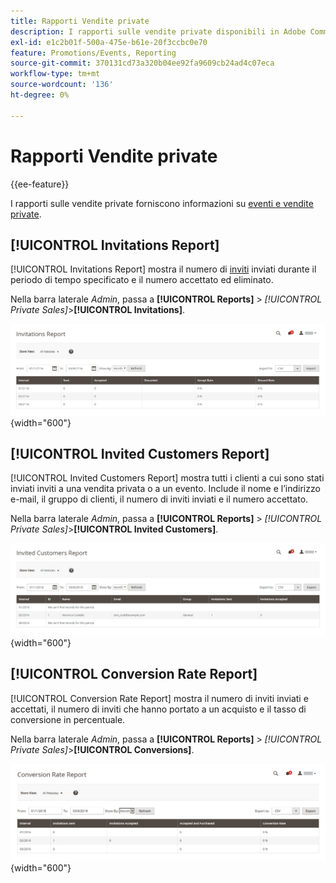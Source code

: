 ```yaml
---
title: Rapporti Vendite private
description: I rapporti sulle vendite private disponibili in Adobe Commerce forniscono informazioni utili su eventi e vendite private.
exl-id: e1c2b01f-500a-475e-b61e-20f3ccbc0e70
feature: Promotions/Events, Reporting
source-git-commit: 370131cd73a320b04ee92fa9609cb24ad4c07eca
workflow-type: tm+mt
source-wordcount: '136'
ht-degree: 0%

---
```


# Rapporti Vendite private

{{ee-feature}}

I rapporti sulle vendite private forniscono informazioni su [eventi e vendite private](../merchandising-promotions/events-private-sales.md).

## [!UICONTROL Invitations Report]

[!UICONTROL Invitations Report] mostra il numero di [inviti](../merchandising-promotions/invitations.md) inviati durante il periodo di tempo specificato e il numero accettato ed eliminato.

Nella barra laterale _Admin_, passa a **[!UICONTROL Reports]** > _[!UICONTROL Private Sales]_>**[!UICONTROL Invitations]**.

![Rapporto inviti](./assets/private-sales-invitations.png){width="600"}

## [!UICONTROL Invited Customers Report]

[!UICONTROL Invited Customers Report] mostra tutti i clienti a cui sono stati inviati inviti a una vendita privata o a un evento. Include il nome e l’indirizzo e-mail, il gruppo di clienti, il numero di inviti inviati e il numero accettato.

Nella barra laterale _Admin_, passa a **[!UICONTROL Reports]** > _[!UICONTROL Private Sales]_>**[!UICONTROL Invited Customers]**.

![Rapporto Clienti invitati](./assets/private-sales-invited-customers.png){width="600"}

## [!UICONTROL Conversion Rate Report]

[!UICONTROL Conversion Rate Report] mostra il numero di inviti inviati e accettati, il numero di inviti che hanno portato a un acquisto e il tasso di conversione in percentuale.

Nella barra laterale _Admin_, passa a **[!UICONTROL Reports]** > _[!UICONTROL Private Sales]_>**[!UICONTROL Conversions]**.

![Rapporto Tasso di conversione](./assets/private-sales-conversions.png){width="600"}
